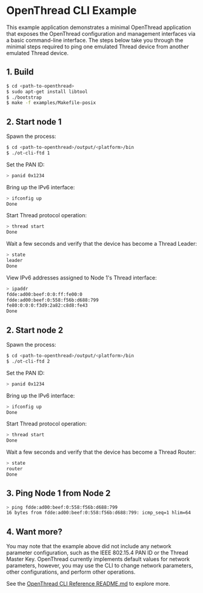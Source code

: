# OpenThread CLI Example

This example application demonstrates a minimal OpenThread application
that exposes the OpenThread configuration and management interfaces
via a basic command-line interface. The steps below take you through
the minimal steps required to ping one emulated Thread device from
another emulated Thread device.

## 1. Build

```bash
$ cd <path-to-openthread>
$ sudo apt-get install libtool
$ ./bootstrap
$ make -f examples/Makefile-posix
```

## 2. Start node 1

Spawn the process:

```bash
$ cd <path-to-openthread>/output/<platform>/bin
$ ./ot-cli-ftd 1
```

Set the PAN ID:

```bash
> panid 0x1234
```

Bring up the IPv6 interface:

```bash
> ifconfig up
Done
```

Start Thread protocol operation:

```bash
> thread start
Done
```

Wait a few seconds and verify that the device has become a Thread Leader:

```bash
> state
leader
Done
```

View IPv6 addresses assigned to Node 1's Thread interface:

```bash
> ipaddr
fdde:ad00:beef:0:0:ff:fe00:0
fdde:ad00:beef:0:558:f56b:d688:799
fe80:0:0:0:f3d9:2a82:c8d8:fe43
Done
```

## 2. Start node 2

Spawn the process:

```bash
$ cd <path-to-openthread>/output/<platform>/bin
$ ./ot-cli-ftd 2
```

Set the PAN ID:

```bash
> panid 0x1234
```

Bring up the IPv6 interface:

```bash
> ifconfig up
Done
```

Start Thread protocol operation:

```bash
> thread start
Done
```

Wait a few seconds and verify that the device has become a Thread Router:

```bash
> state
router
Done
```

## 3. Ping Node 1 from Node 2

```bash
> ping fdde:ad00:beef:0:558:f56b:d688:799
16 bytes from fdde:ad00:beef:0:558:f56b:d688:799: icmp_seq=1 hlim=64
```

## 4. Want more?

You may note that the example above did not include any network parameter configuration, such as the IEEE 802.15.4 PAN ID or the Thread Master Key. OpenThread currently implements default values for network parameters, however, you may use the CLI to change network parameters, other configurations, and perform other operations.

See the [OpenThread CLI Reference README.md](../../../src/cli/README.md) to explore more.
